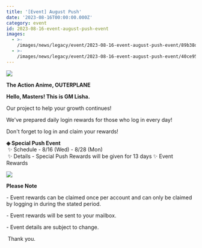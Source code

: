 ```yaml
---
title: '[Event] August Push'
date: '2023-08-16T00:00:00.000Z'
category: event
id: 2023-08-16-event-august-push-event
images:
  - >-
    /images/news/legacy/event/2023-08-16-event-august-push-event/89b38d1d5f7d47638f4d32070acc53ac.webp
  - >-
    /images/news/legacy/event/2023-08-16-event-august-push-event/40ce9592a9e94c4aa37d26e68390559f.webp
---
```


![](/images/news/legacy/event/2023-08-16-event-august-push-event/89b38d1d5f7d47638f4d32070acc53ac.webp)

**The Action Anime, OUTERPLANE**

**Hello, Masters! This is GM Lisha.**

  
Our project to help your growth continues!

We've prepared daily login rewards for those who log in every day!

Don't forget to log in and claim your rewards!  
  
**◈ Special Push Event**  
 ✨ Schedule - 8/16 (Wed) - 8/28 (Mon)  
 ✨ Details - Special Push Rewards will be given for 13 days ✨ Event Rewards

![](/images/news/legacy/event/2023-08-16-event-august-push-event/40ce9592a9e94c4aa37d26e68390559f.webp)

**Please Note**

\- Event rewards can be claimed once per account and can only be claimed by logging in during the stated period. 

\- Event rewards will be sent to your mailbox. 

\- Event details are subject to change.

  
 Thank you.
